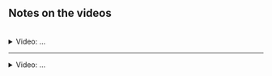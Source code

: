## Notes on the videos
<br />

<details>
<summary>Video: ...</summary>
<br />

</details>

*****

<details>
<summary>Video: ...</summary>
<br />

</details>
